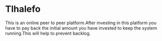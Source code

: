 # Tlhalefo
This is an online peer to peer platform.After investing in this platform you have to pay back the initial amount you have invested to keep the system running.This will help to prevent backlog.
